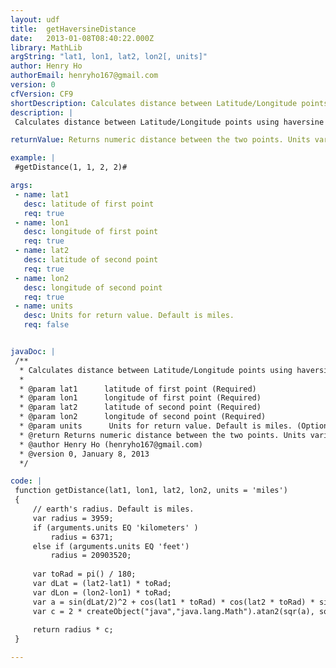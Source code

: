 ```yaml
---
layout: udf
title:  getHaversineDistance
date:   2013-01-08T08:40:22.000Z
library: MathLib
argString: "lat1, lon1, lat2, lon2[, units]"
author: Henry Ho
authorEmail: henryho167@gmail.com
version: 0
cfVersion: CF9
shortDescription: Calculates distance between Latitude/Longitude points using haversine formula.
description: |
 Calculates distance between Latitude/Longitude points using haversine formula : http://www.movable-type.co.uk/scripts/latlong.html

returnValue: Returns numeric distance between the two points. Units varies, default is miles.

example: |
 #getDistance(1, 1, 2, 2)#

args:
 - name: lat1
   desc: latitude of first point
   req: true
 - name: lon1
   desc: longitude of first point
   req: true
 - name: lat2
   desc: latitude of second point
   req: true
 - name: lon2
   desc: longitude of second point
   req: true
 - name: units
   desc: Units for return value. Default is miles.
   req: false


javaDoc: |
 /**
  * Calculates distance between Latitude/Longitude points using haversine formula.
  * 
  * @param lat1      latitude of first point (Required)
  * @param lon1      longitude of first point (Required)
  * @param lat2      latitude of second point (Required)
  * @param lon2      longitude of second point (Required)
  * @param units      Units for return value. Default is miles. (Optional)
  * @return Returns numeric distance between the two points. Units varies, default is miles. 
  * @author Henry Ho (henryho167@gmail.com) 
  * @version 0, January 8, 2013 
  */

code: |
 function getDistance(lat1, lon1, lat2, lon2, units = 'miles')
 {
     // earth's radius. Default is miles.
     var radius = 3959;
     if (arguments.units EQ 'kilometers' )
         radius = 6371;
     else if (arguments.units EQ 'feet')
         radius = 20903520;
     
     var toRad = pi() / 180;
     var dLat = (lat2-lat1) * toRad;
     var dLon = (lon2-lon1) * toRad; 
     var a = sin(dLat/2)^2 + cos(lat1 * toRad) * cos(lat2 * toRad) * sin(dLon/2)^2; 
     var c = 2 * createObject("java","java.lang.Math").atan2(sqr(a), sqr(1-a));
     
     return radius * c;
 }

---
```


